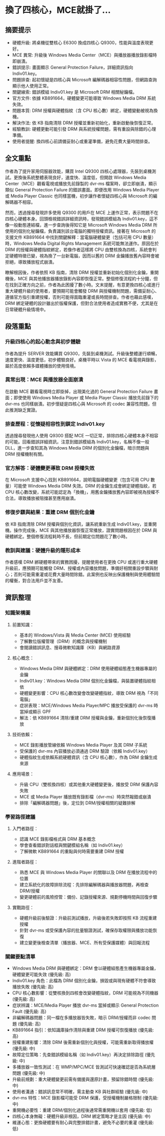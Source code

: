 # 換了四核心，MCE就掛了...

## 摘要提示
- 硬體升級: 將桌機從雙核心 E6300 換成四核心 Q9300，性能與溫度表現更好。
- MCE 異常: 升級後 Windows Media Center（MCE）與播放器播放錄影檔時即崩潰。
- 錯誤提示: 畫面顯示 General Protection Failure，詳細資訊指向 Indiv01.key。
- 問題排查: 起初懷疑是四核心與 Microsoft 編解碼器相容性問題，但網路查詢顯示他人使用正常。
- 關鍵線索: 錯誤模組 Indiv01.key 是 Microsoft DRM 相關秘鑰檔。
- 官方文件: 依據 KB891664，硬體變更可能導致 Windows Media DRM 系統失效。
- 問題本質: DRM 授權與硬體指紋（含 CPU 核心數）綁定，硬體變動被視為換機。
- 解決作法: 依 KB 指南清除 DRM 授權並重新初始化，重新啟動後恢復正常。
- 經驗教訓: 硬體更動可能引發 DRM 與系統授權問題，需有重設與除錯的心理準備。
- 使用者提醒: 換四核心前請備妥耐心或重灌準備，避免花費大量時間排查。

## 全文重點
作者為了提升家用伺服器效能，購買 Intel Q9300 四核心處理器，先裝到桌機測試。更換後系統整體表現良好，速度快、溫度低，但開啟 Windows Media Center（MCE）觀看電視或播放先前錄製的 dvr-ms 檔案時，卻立即崩潰，顯示類似 General Protection Failure 的錯誤畫面。即便改用 Windows Media Player 或 Media Player Classic 也同樣當機，初步讓作者懷疑四核心與 Microsoft 的編解碼器不相容。

然而，透過搜尋發現許多使用 Q9300 的用戶在 MCE 上運作正常，表示問題不在四核心硬體本身。回頭檢視錯誤詳細資訊時，發現錯誤模組為 Indiv01.key，這不像一般動態連結檔，進一步查詢後得知它是 Microsoft Windows Media DRM 所使用的個別化秘鑰檔，負責識別該台電腦的獨特授權資訊。接著在 Microsoft 的支援文件 KB891664 中找到關鍵解釋：當電腦硬體變更（包括可用 CPU 數量）時，Windows Media Digital Rights Management 系統可能無法運作。原因在於 DRM 的授權與硬體指紋綁定，若像作者這樣將 CPU 由雙核換為四核，系統會判定硬體特徵已變，視為換了一台新電腦，因而以舊的 DRM 金鑰播放舊內容時會被拒絕，導致播放程式崩潰。

瞭解根因後，作者依照 KB 指南，清除 DRM 授權並重新初始化個別化金鑰，重開機後，MCE 與其他播放器播放錄影內容即恢復正常。整個修復流程約十分鐘，但在找到正確方向之前，作者為此困擾了數小時。文末提醒，有意更換四核心或進行重大硬體升級的使用者，要預期可能會觸發 DRM 與授權機制問題，需備妥耐心、遵循官方指引重建授權，否則可能得面臨重灌或長時間排查。作者也藉此感嘆，DRM 綁定硬體的設計雖出於版權保護，但對合法使用者造成實務不便，尤其是在日常硬體升級情境中。

## 段落重點
### 升級四核心的起心動念與初步體驗
作者為提升 SERVER 效能購買 Q9300，先裝到桌機測試。升級後整體運行順暢，速度更快、溫度更低，初步體驗良好。桌機平時以 Vista 的 MCE 看電視與錄影，屬於高度依賴多媒體播放的使用情境。

### 異常出現：MCE 與播放器全面崩潰
在啟動 MCE 觀看電視時立即掛掉，出現美化過的 General Protection Failure 畫面；即使使用 Windows Media Player 或 Media Player Classic 播放先前錄下的 dvr-ms 也同樣崩潰。初步懷疑是四核心與 Microsoft 的 codec 兼容性問題，但此推測缺乏實證。

### 排查歷程：從懷疑相容性到鎖定 Indiv01.key
透過搜尋發現他人使用 Q9300 搭配 MCE 一切正常，排除四核心硬體本身不相容的可能。回看錯誤詳細資訊，注意到錯誤模組為 Indiv01.key，名稱不像一般 DLL，進一步查知其為 Windows Media DRM 的個別化金鑰檔，暗示問題與 DRM 授權機制有關。

### 官方解答：硬體變更導致 DRM 授權失效
在 Microsoft 支援中心找到 KB891664，說明電腦硬體變更（包含可用 CPU 數量）可能使 Windows Media DRM 失效。DRM 的金鑰生成會綁定硬體指紋，若 CPU 核心數改變，系統可能認定為「換機」，用舊金鑰播放舊內容即被視為授權不合法，導致播放被阻擋甚至應用崩潰。

### 修復步驟與結果：重建 DRM 個別化金鑰
依 KB 指南清除 DRM 授權與個別化資訊，讓系統重新生成 Indiv01.key，並重開機。操作完成後，MCE 與其他播放器恢復正常播放，證實問題根因在於 DRM 與硬體綁定。整個修復流程耗時不長，但前期定位問題花了數小時。

### 教訓與建議：硬體升級的隱形成本
作者感嘆 DRM 綁硬體帶來的實務困擾，提醒使用者在更換 CPU 或進行重大硬體升級前，應預期可能觸發 DRM、授權或內容播放問題，準備好相關重設步驟與耐心；否則可能需重灌或花費大量時間除錯。此案例也反映出保護機制與使用體驗間的權衡，對合法用戶並不友善。

## 資訊整理

### 知識架構圖
1. 前置知識：  
   - 基本的 Windows/Vista 與 Media Center (MCE) 使用經驗  
   - 了解數位版權管理（DRM）的概念與授權機制  
   - 會閱讀錯誤訊息、搜尋微軟知識庫（KB）與網路資源

2. 核心概念：  
   - Windows Media DRM 與硬體綁定：DRM 使用硬體組態產生機器專屬的金鑰  
   - Indiv01.key：Windows Media DRM 個別化金鑰檔，與裝置硬體指紋相依  
   - 硬體變更影響：CPU 核心數改變會改變硬體指紋，導致 DRM 視為「不同電腦」  
   - 症狀表現：MCE/Windows Media Player/MPC 播放受保護的 dvr-ms 時當掉或顯示 GPF  
   - 解法：依 KB891664 清除/重建 DRM 授權與金鑰，重新個別化後恢復播放

3. 技術依賴：  
   - MCE 錄影播放管線依賴 Windows Media Player 及其 DRM 子系統  
   - 受保護的 dvr-ms 內容播放必須通過 DRM 驗證（依賴 Indiv01.key）  
   - 硬體指紋生成依賴系統硬體資訊（含 CPU 核心數），作為 DRM 金鑰生成來源

4. 應用場景：  
   - 升級 CPU（雙核換四核）或其他重大硬體變更後，播放受 DRM 保護內容失敗  
   - MCE 或 Media Player 播放既有錄影檔（dvr-ms）時突然報錯或崩潰  
   - 排除「編解碼器問題」後，定位到 DRM/授權相關的疑難排解

### 學習路徑建議
1. 入門者路徑：  
   - 認識 MCE 錄影檔格式與 DRM 基本概念  
   - 學會查看錯誤對話框與關鍵模組名稱（如 Indiv01.key）  
   - 了解微軟 KB891664 的重點與何時需要重建 DRM 授權

2. 進階者路徑：  
   - 熟悉 MCE 與 Windows Media Player 的關聯以及 DRM 在播放流程中的位置  
   - 建立系統化的故障排除流程：先排除編解碼器與播放器問題，再檢查 DRM/授權  
   - 變更硬體前的風險控管：備份、記錄授權來源、規劃停機時間與回復步驟

3. 實戰路徑：  
   - 硬體升級前後驗證：升級前測試播放，升級後若失敗即按照 KB 流程重建授權  
   - 針對 dvr-ms 或受保護內容的批量驗證測試，確保存取權限與播放功能恢復  
   - 建立變更後檢查清單（播放器、MCE、所有受保護媒體）與回報流程

### 關鍵要點清單
- Windows Media DRM 與硬體綁定：DRM 會以硬體組態產生機器專屬金鑰，硬體變更可能失效 (優先級: 高)
- Indiv01.key 角色：此檔為 DRM 個別化金鑰，損毀或與現有硬體不符會導致播放失敗 (優先級: 高)
- CPU 核心數影響：從雙核換到四核會改變硬體指紋，DRM 可能視為不同機器 (優先級: 高)
- 症狀辨識：MCE/Media Player 播放 dvr-ms 當掉或顯示 General Protection Fault (優先級: 高)
- 非編解碼器問題：同一檔在多播放器皆失敗，暗示 DRM/授權而非 codec 問題 (優先級: 高)
- KB891664 指引：依知識庫操作清除與重建 DRM 授權可恢復播放 (優先級: 高)
- 授權重建影響：清除 DRM 後需重新個別化與授權，可能需重新取得播放權 (優先級: 中)
- 故障定位策略：先查錯誤模組名稱（如 Indiv01.key）再決定排除路徑 (優先級: 中)
- 多播放器一致性測試：在 WMP/MPC/MCE 皆測試可快速確認是否為系統層問題 (優先級: 中)
- 升級前規劃：重大硬體變更前需有備援與還原計畫，預留除錯時間 (優先級: 中)
- 使用者溝通：錯誤訊息常不明確，需主動查 KB 與社群經驗 (優先級: 中)
- dvr-ms 特性：MCE 錄影檔可能受 DRM 保護，受授權機制嚴格限制 (優先級: 中)
- 重開機必要性：重建 DRM/個別化過程後通常需重開機以套用 (優先級: 低)
- 四核心本身無礙：硬體升級非根因，DRM 綁定策略才是主因 (優先級: 中)
- 維運心態：更換硬體要有耐心與完整排錯計畫，避免不必要的重灌 (優先級: 低)